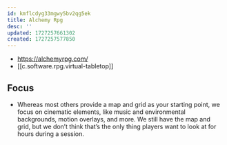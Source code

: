 ```yaml
---
id: kmflcdyg33mgwy5bv2qg5ek
title: Alchemy Rpg
desc: ''
updated: 1727257661302
created: 1727257577850
---
```


- https://alchemyrpg.com/
- [[c.software.rpg.virtual-tabletop]]

## Focus

- Whereas most others provide a map and grid as your starting point, we focus on cinematic elements, like music and environmental backgrounds, motion overlays, and more. We still have the map and grid, but we don’t think that’s the only thing players want to look at for hours during a session.